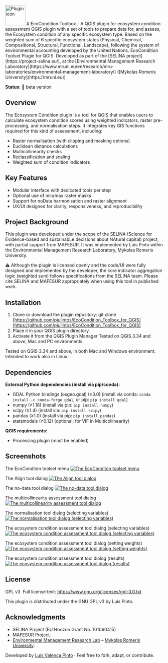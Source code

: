 <img src="images/icon_EcoCond.png" alt="Plugin icon" width="64" />
# EcoCondition Toolbox - A QGIS plugin for ecosystem condition assessment
QGIS plugin with a set of tools to prepare data for, and assess, the Ecosystem condition of any specific ecosystem type. Based on the weighted sum of 6 specific ecosystem states (Physical, Chemical, Compositional, Structural, Functional, Landscape), following the system of environmental accounting developed by the United Nations.
EcoCondition Toolset Plugin for QGIS
 Developed as part of the [SELINA project](https://project-selina.eu/), at the [Environmental Management Research Laboratory](https://www.mruni.eu/en/research/mru-laboratories/environmental-management-laboratory/) ([Mykolas Romeris University](https://mruni.eu))

**Status:** 🚧 beta version

## Overview
The Ecosystem Condition plugin is a tool for QGIS that enables users to calculate ecosystem condition scores using weighted indicators, raster pre-processing, and normalisation steps.
It integrates key GIS functions required for this kind of assessment, including:
* Raster normalisation (with clipping and masking options)
* Euclidean distance calculations
* Multicollinearity checks
* Reclassification and scaling
* Weighted sum of condition indicators

## Key Features
* Modular interface with dedicated tools per step
* Optional use of min/max raster masks
* Support for noData harmonisation and raster alignment
* UX/UI designed for clarity, responsiveness, and reproducibility

## Project Background
This plugin was developed under the scope of the SELINA (Science for Evidence-based and sustainabLe decisIons about NAtural capital) project, with partial support from MAFESUR. It was implemented by Luís Pinto within the Environmental Management Research Laboratory, Mykolas Romeris University.

⚠️ Although the plugin is licensed openly and the code/UI were fully designed and implemented by the developer, the core indicator aggregation logic (weighted sum) follows specifications from the SELINA team.
Please cite SELINA and MAFESUR appropriately when using this tool in published work.

## Installation
1. Clone or download the plugin repository: git clone [https://github.com/piulintos/EcoCondition_Toolbox_for_QGIS](https://github.com/piulintos/EcoCondition_Toolbox_for_QGIS)
2. Place it in your QGIS plugin directory
3. Activate it from the QGIS Plugin Manager
Tested on QGIS 3.34 and above, Mac and PC environments.

Tested on QGIS 3.34 and above, in both Mac and Windows environment. Intended to work also in Linux.

## Dependencies
**External Python dependencies (install via pip/conda):**

- GDAL Python bindings (osgeo.gdal) (≥3.0) (install via conda: `conda install -c conda-forge gdal`, or pip: `pip install gdal`)
- numpy (≥1.18) (install via pip: `pip install numpy`)
- scipy (≥1.4) (install via: `pip install scipy`)
- pandas (≥1.0) (install via pip: `pip install pandas`)
- statsmodels (≥0.12) (optional; for VIF in Multicollinearity)

**QGIS requirements:**
- Processing plugin (must be enabled)

## Screenshots 
The EcoConditon toolset menu
[![The EcoConditon toolset menu](images/ECtool_0_menu.png)](images/ECtool_0_menu.png)

The Align tool dialog
[![The Align tool dialog](images/ECtool_1_align.png)](images/ECtool_1_align.png)

The no-data tool dialog
[![The no-data tool dialog](images/ECtool_2_no_data.png)](images/ECtool_2_no_data.png)

The multicollinearity assessment tool dialog
[![The multicollinearity assessment tool dialog](images/ECtool_3_multicoll.png)](images/ECtool_3_multicoll.png)

The normalisation tool dialog (selecting variables)
[![The normalisation tool dialog (selecting variables)](images/ECtool_4_normalise.png)](images/ECtool_4_normalise.png)

The ecosystem condition assessment tool dialog (selecting variables)
[![The ecosystem condition assessment tool dialog (selecting variables)](images/ECtool_5a_vars.png)](images/ECtool_5a_vars.png)

The ecosystem condition assessment tool dialog (setting weights)
[![The ecosystem condition assessment tool dialog (setting weights)](images/ECtool_5b_weights.png)](images/ECtool_5b_weights.png)

The ecosystem condition assessment tool dialog (results)
[![The ecosystem condition assessment tool dialog (results)](images/ECtool_5c_results.png)](images/ECtool_5c_results.png)

## License
GPL v3  Full license text: https://www.gnu.org/licenses/gpl-3.0.txt

This plugin is distributed under the GNU GPL v3 by Luís Pinto.

## Acknowledgments
* SELINA Project (EU Horizon Grant No. 101060415)
* MAFESUR Project. 
* [Environmental Management Research Lab](https://www.mruni.eu/en/research/mru-laboratories/environmental-management-laboratory/) – [Mykolas Romeris University](https://mruni.eu). 

Developed by [Luís Valença Pinto](mailto:lmpinto@mac.com) · Feel free to fork, adapt, or contribute.
